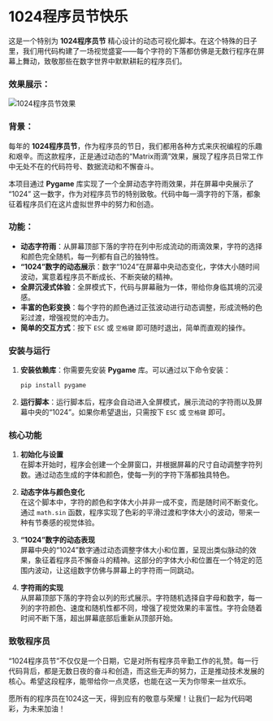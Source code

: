 # 1024程序员节快乐

这是一个特别为 **1024程序员节** 精心设计的动态可视化脚本。在这个特殊的日子里，我们用代码构建了一场视觉盛宴——每个字符的下落都仿佛是无数行程序在屏幕上舞动，致敬那些在数字世界中默默耕耘的程序员们。

### 效果展示：
![1024程序员节效果](https://github.com/user-attachments/assets/83636ba6-de7c-4208-a9f0-f6042b38ad3e)

### 背景：
每年的 **1024程序员节**，作为程序员的节日，我们都用各种方式来庆祝编程的乐趣和艰辛。而这款程序，正是通过动态的“Matrix雨滴”效果，展现了程序员日常工作中无处不在的代码符号、数据流动和不懈奋斗。

本项目通过 **Pygame** 库实现了一个全屏动态字符雨效果，并在屏幕中央展示了 “1024” 这一数字，作为对程序员节的特别致敬。代码中每一滴字符的下落，都象征着程序员们在这片虚拟世界中的努力和创造。

### 功能：
- **动态字符雨**：从屏幕顶部下落的字符在列中形成流动的雨滴效果，字符的选择和颜色完全随机，每一列都有自己的独特性。
- **“1024”数字的动态展示**：数字“1024”在屏幕中央动态变化，字体大小随时间波动，寓意着程序员不断成长、不断突破的精神。
- **全屏沉浸式体验**：全屏模式下，代码与屏幕融为一体，带给你身临其境的沉浸感。
- **丰富的色彩变换**：每个字符的颜色通过正弦波动进行动态调整，形成流畅的色彩过渡，增强视觉的冲击力。
- **简单的交互方式**：按下 `ESC` 或 `空格键` 即可随时退出，简单而直观的操作。

### 安装与运行

1. **安装依赖库**：你需要先安装 **Pygame** 库。可以通过以下命令安装：
    ```bash
    pip install pygame
    ```

2. **运行脚本**：运行脚本后，程序会自动进入全屏模式，展示流动的字符雨以及屏幕中央的“1024”。如果你希望退出，只需按下 `ESC` 或 `空格键` 即可。

### 核心功能

1. **初始化与设置**  
   在脚本开始时，程序会创建一个全屏窗口，并根据屏幕的尺寸自动调整字符列数。通过动态生成的字体和颜色，使每一列的字符下落都独具特色。

2. **动态字体与颜色变化**  
   在这个脚本中，字符的颜色和字体大小并非一成不变，而是随时间不断变化。通过 `math.sin` 函数，程序实现了色彩的平滑过渡和字体大小的波动，带来一种有节奏感的视觉体验。

3. **“1024”数字的动态表现**  
   屏幕中央的“1024”数字通过动态调整字体大小和位置，呈现出类似脉动的效果，象征着程序员不懈奋斗的精神。这部分的字体大小和位置在一个特定的范围内波动，让这组数字仿佛与屏幕上的字符雨一同跳动。

4. **字符雨的实现**  
   从屏幕顶部下落的字符会以列的形式展示。字符随机选择自字母和数字，每一列的字符颜色、速度和随机性都不同，增强了视觉效果的丰富性。字符会随着时间不断下落，超出屏幕底部后重新从顶部开始。

### 致敬程序员
“1024程序员节”不仅仅是一个日期，它是对所有程序员辛勤工作的礼赞。每一行代码背后，都是无数日夜的奋斗和创造，而这些无声的努力，正是推动技术发展的核心。希望这段程序，能带给你一点灵感，也能在这一天为你带来一丝欢乐。

愿所有的程序员在1024这一天，得到应有的敬意与荣耀！让我们一起为代码喝彩，为未来加油！
